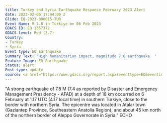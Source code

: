 ```yaml
---
title: Turkey and Syria Earthquake Response February 2023 Alert
date: 2023-02-06 17:44:00 Z
Glide: EQ-2023-000015-TUR
Event Name: M 7.8 in Türkiye on 06 Feb 2023
GDACS ID: EQ 1357372
GDACS-level: Red (3.7)
Country:
- Turkey
- Syria
Event type: EQ Earthquake
Summary Text: 'High humanitarian impact, magnitude 7.8 earthquake. '
Feature Image: EQ Earthquake
Status: alert
Post-type: update
source: <a href="https://www.gdacs.org/report.aspx?eventtype=EQ&eventid=1357372" target="_blank">GDACS</a>
---
```


"A strong earthquake of 7.8 M (7.4 as reported by Disaster and Emergency Management Presidency - AFAD) at a depth of 18 km occurred on 6 February at 1.17 UTC (4.17 local time) in southern Türkiye, close to the border with northern Syria. The epicentre was located in Atalar town (Gaziantep Province, Southeastern Anatolia Region), and about 45 km north of the northern border of Aleppo Governorate in Syria." ECHO